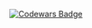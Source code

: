 <p align="center">
  <!-- Codewars Badge -->
  <a href="https://www.codewars.com/users/kaermorhen97">
    <img src="https://www.codewars.com/users/kaermorhen97/badges/large" alt="Codewars Badge" />
  </a>
</p>
